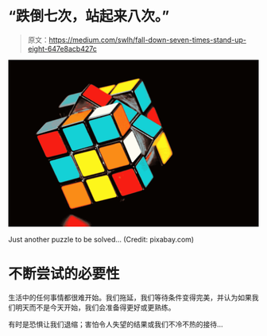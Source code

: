 # “跌倒七次，站起来八次。”

> 原文：<https://medium.com/swlh/fall-down-seven-times-stand-up-eight-647e8acb427c>

![](img/76cb790106743dcbe092b4e4c66637a4.png)

Just another puzzle to be solved… (Credit: pixabay.com)

# 不断尝试的必要性

生活中的任何事情都很难开始。我们拖延，我们等待条件变得完美，并认为如果我们明天而不是今天开始，我们会准备得更好或更熟练。

有时是恐惧让我们退缩；害怕令人失望的结果或我们不冷不热的接待…
